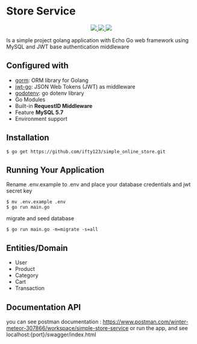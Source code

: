 # Store Service

<p align="center">
  <a href="https://golang.org/doc/go1.18">
    <img src="https://img.shields.io/badge/Go-1.18+-00ADD8?style=flat&logo=go">
  </a>
  <a href="https://echo.labstack.com/">
    <img src="https://img.shields.io/badge/Echo-v4+-00ADD8?style=flat">
  </a>
  <a href="#">
    <img src="https://img.shields.io/badge/MySQL-5.7+-75C46B?style=flat">
  </a>
</p>

Is a simple project golang application with Echo Go web framework using MySQL and JWT base authentication middleware


## Configured with
- [gorm](https://github.com/jinzhu/gorm): ORM library for Golang
- [jwt-go](https://github.com/dgrijalva/jwt-go): JSON Web Tokens (JWT) as middleware
- [godotenv](https://github.com/joho/godotenv): go dotenv library
- Go Modules
- Built-in **RequestID Middleware**
- Feature **MySQL 5.7**
- Environment support

## Installation

```
$ go get https://github.com/ifty123/simple_online_store.git
```

## Running Your Application

Rename .env.example to .env and place your database credentials and jwt secret key

```
$ mv .env.example .env
$ go run main.go
```

migrate and seed database
```
$ go run main.go -m=migrate -s=all
```
## Entities/Domain

- User
- Product
- Category
- Cart
- Transaction


## Documentation API
you can see postman documentation : https://www.postman.com/winter-meteor-307866/workspace/simple-store-service
or run the app, and see localhost:{port}/swagger/index.html